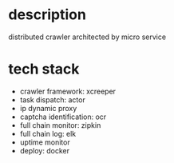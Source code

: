 description
=======
distributed crawler architected by micro service

tech stack
=======
- crawler framework: xcreeper
- task dispatch: actor
- ip dynamic proxy
- captcha identification: ocr
- full chain monitor: zipkin
- full chain log: elk
- uptime monitor
- deploy: docker
